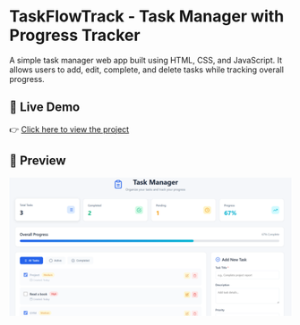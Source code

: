 # TaskFlowTrack - Task Manager with Progress Tracker

A simple task manager web app built using HTML, CSS, and JavaScript.
It allows users to add, edit, complete, and delete tasks while tracking overall progress.

## 🚀 Live Demo
👉 [Click here to view the project](https://yo.github.io/TaskFlowTrack/)

## 📸 Preview
![App Screenshot](screenshot.png)
